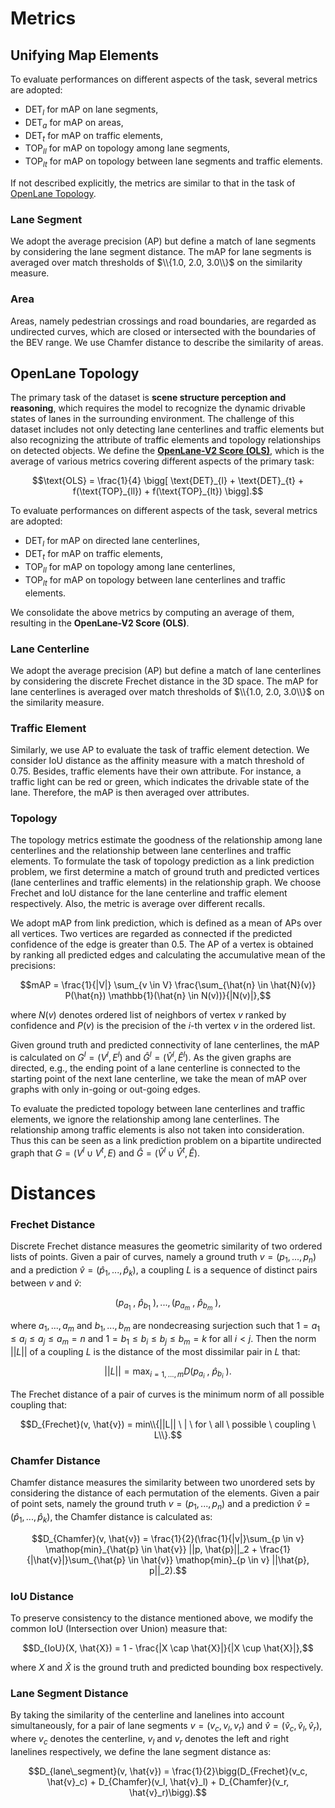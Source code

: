 # Metrics

## Unifying Map Elements

To evaluate performances on different aspects of the task, several metrics are adopted:
- $\text{DET}_{l}$ for mAP on lane segments,
- $\text{DET}_{a}$ for mAP on areas,
- $\text{DET}_{t}$ for mAP on traffic elements,
- $\text{TOP}_{ll}$ for mAP on topology among lane segments,
- $\text{TOP}_{lt}$ for mAP on topology between lane segments and traffic elements.

If not described explicitly, the metrics are similar to that in the task of [OpenLane Topology](#openlane-topology).
  
### Lane Segment
We adopt the average precision (AP) but define a match of lane segments by considering the lane segment distance.
The mAP for lane segments is averaged over match thresholds of $\\{1.0, 2.0, 3.0\\}$ on the similarity measure.

### Area
Areas, namely pedestrian crossings and road boundaries, are regarded as undirected curves, which are closed or intersected with the boundaries of the BEV range.
We use Chamfer distance to describe the similarity of areas.


## OpenLane Topology
The primary task of the dataset is **scene structure perception and reasoning**, which requires the model to recognize the dynamic drivable states of lanes in the surrounding environment. 
The challenge of this dataset includes not only detecting lane centerlines and traffic elements but also recognizing the attribute of traffic elements and topology relationships on detected objects.
We define the **[OpenLane-V2 Score (OLS)](./docs/metrics.md#openlane-v2-score)**, which is the average of various metrics covering different aspects of the primary task:

```math
\text{OLS} = \frac{1}{4} \bigg[ \text{DET}_{l} + \text{DET}_{t} + f(\text{TOP}_{ll}) + f(\text{TOP}_{lt}) \bigg].
```

<!-- The metrics of different subtasks are described below. -->

To evaluate performances on different aspects of the task, several metrics are adopted:
- $\text{DET}_{l}$ for mAP on directed lane centerlines,
- $\text{DET}_{t}$ for mAP on traffic elements,
- $\text{TOP}_{ll}$ for mAP on topology among lane centerlines,
- $\text{TOP}_{lt}$ for mAP on topology between lane centerlines and traffic elements.

We consolidate the above metrics by computing an average of them, resulting in the **OpenLane-V2 Score (OLS)**.

### Lane Centerline
We adopt the average precision (AP) but define a match of lane centerlines by considering the discrete Frechet distance in the 3D space.
The mAP for lane centerlines is averaged over match thresholds of $\\{1.0, 2.0, 3.0\\}$ on the similarity measure.

### Traffic Element
Similarly, we use AP to evaluate the task of traffic element detection.
We consider IoU distance as the affinity measure with a match threshold of $0.75$.
Besides, traffic elements have their own attribute.
For instance, a traffic light can be red or green, which indicates the drivable state of the lane.
Therefore, the mAP is then averaged over attributes.

### Topology
The topology metrics estimate the goodness of the relationship among lane centerlines and the relationship between lane centerlines and traffic elements.
To formulate the task of topology prediction as a link prediction problem, we first determine a match of ground truth and predicted vertices (lane centerlines and traffic elements) in the relationship graph.
We choose Frechet and IoU distance for the lane centerline and traffic element respectively.
Also, the metric is average over different recalls.

We adopt mAP from link prediction, which is defined as a mean of APs over all vertices. 
Two vertices are regarded as connected if the predicted confidence of the edge is greater than $0.5$.
The AP of a vertex is obtained by ranking all predicted edges and calculating the accumulative mean of the precisions:

```math
mAP = \frac{1}{|V|} \sum_{v \in V} \frac{\sum_{\hat{n} \in \hat{N}(v)} P(\hat{n}) \mathbb{1}(\hat{n} \in N(v))}{|N(v)|},
```

where $N(v)$ denotes ordered list of neighbors of vertex $v$ ranked by confidence and $P(v)$ is the precision of the $i$-th vertex $v$ in the ordered list.

Given ground truth and predicted connectivity of lane centerlines, the mAP is calculated on $G^{l} = (V^{l}, E^{l})$ and $\hat{G}^{l} = (\hat{V}^{l}, \hat{E}^{l})$.
As the given graphs are directed, e.g., the ending point of a lane centerline is connected to the starting point of the next lane centerline, we take the mean of mAP over graphs with only in-going or out-going edges.

To evaluate the predicted topology between lane centerlines and traffic elements, we ignore the relationship among lane centerlines.
The relationship among traffic elements is also not taken into consideration.
Thus this can be seen as a link prediction problem on a bipartite undirected graph that $G = (V^{l} \cup V^{t}, E)$ and $\hat{G} = (\hat{V}^{l} \cup \hat{V}^{t}, \hat{E})$.

# Distances

### Frechet Distance
Discrete Frechet distance measures the geometric similarity of two ordered lists of points.
Given a pair of curves, namely a ground truth $v = (p_1, ..., p_n)$ and a prediction $\hat{v} = (\hat{p}_1, ..., \hat{p}_k)$, a coupling $L$ is a sequence of distinct pairs between $v$ and $\hat{v}$:

```math
(p_{a_1} \ , \ \hat{p}_{b_1} \ ), ..., (p_{a_m} \ , \ \hat{p}_{b_m} \ ),
```

where $a_1, ..., a_m$ and $b_1, ..., b_m$ are nondecreasing surjection such that $1 = a_1 \leq a_i \leq a_j \leq a_m = n$ and $1 = b_1 \leq b_i \leq b_j \leq b_m = k$ for all $i < j$. Then the norm $||L||$ of a coupling $L$ is the distance of the most dissimilar pair in $L$ that:

```math
||L|| = \mathop{max}_{i=1, ..., m} D(p_{a_i} \ , \ \hat{p}_{b_i} \ ).
```

The Frechet distance of a pair of curves is the minimum norm of all possible coupling that:

```math
D_{Frechet}(v, \hat{v}) = min\\{||L|| \ | \ for \ all \ possible \ coupling \ L\\}.
```

### Chamfer Distance
Chamfer distance measures the similarity between two unordered sets by considering the distance of each permutation of the elements.
Given a pair of point sets, namely the ground truth $v = (p_1, ..., p_n)$ and a prediction $\hat{v} = (\hat{p}_1, ..., \hat{p}_k)$, the Chamfer distance is calculated as:

```math
D_{Chamfer}(v, \hat{v}) = \frac{1}{2}(\frac{1}{|v|}\sum_{p \in v} \mathop{min}_{\hat{p} \in \hat{v}} ||p, \hat{p}||_2 + \frac{1}{|\hat{v}|}\sum_{\hat{p} \in \hat{v}} \mathop{min}_{p \in v} ||\hat{p}, p||_2).
```

### IoU Distance
To preserve consistency to the distance mentioned above, we modify the common IoU (Intersection over Union) measure that:

```math
D_{IoU}(X, \hat{X}) = 1 - \frac{|X \cap \hat{X}|}{|X \cup \hat{X}|},
```

where $X$ and $\hat{X}$ is the ground truth and predicted bounding box respectively.

### Lane Segment Distance
By taking the similarity of the centerline and lanelines into account simultaneously, for a pair of lane segments $v = (v_c, v_l, v_r)$ and $\hat{v} = (\hat{v}_c, \hat{v}_l, \hat{v}_r)$, where $v_c$ denotes the centerline, $v_l$ and $v_r$ denotes the left and right lanelines respectively, we define the lane segment distance as:

```math
D_{lane\_segment}(v, \hat{v}) = \frac{1}{2}\bigg(D_{Frechet}(v_c, \hat{v}_c) + D_{Chamfer}(v_l, \hat{v}_l) + D_{Chamfer}(v_r, \hat{v}_r)\bigg).
```
